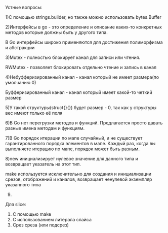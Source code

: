 Устные вопросы:


1)С помощью strings.builder, но также можно использовать bytes.Buffer


2)Интерфейсы в go - это определение и описание каких-то конкретных методов которые должны быть у другого типа. 

В Go интерфейсы широко применяются для достижения полиморфизма и абстракции

3)Mutex - полностью блокирует канал для записи или чтения. 

RWMutex - позволяет блокировать отдельно чтение и запись в канал

4)Небуфферизированный канал - канал который не имеет размера(по умолчанию 0)

Буфферизированный канал - канал который имеет какой-то четкий размер

5)У такой структуры(struct{}{}) будет размер - 0, так как у структуры вес имеют только её поля

6)В Go нет перегрузки методов и функций. Предлагается просто давать разные имена методам и функциям.

7)В Go порядок итерации по мапе случайный, и не существует гарантированного порядка элементов в мапе. Каждый раз, когда вы выполняете итерацию по мапе, порядок может быть разным.

8)new инициализирует нулевое значение для данного типа и возвращает указатель на этот тип. 

make используется исключительно для создания и инициализации срезов, отображений и каналов, возвращает ненулевой экземпляр указанного типа

9)

Для slice:

1) С помощью make
2) С использованием литерала слайса
3) Срез среза (или подсрез)



